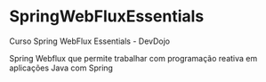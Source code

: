 # SpringWebFluxEssentials
Curso Spring WebFlux Essentials - DevDojo

Spring Webflux que permite trabalhar com programação reativa em aplicações Java com Spring
